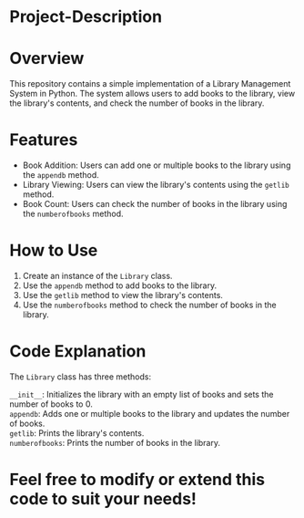 # Project-Description

# Overview
This repository contains a simple implementation of a Library Management System in Python. The system allows users to add books to the library, view the library's contents, and check the number of books in the library.

# Features
- Book Addition: Users can add one or multiple books to the library using the `appendb` method.<br>
- Library Viewing: Users can view the library's contents using the `getlib` method.<br>
- Book Count: Users can check the number of books in the library using the `numberofbooks` method.<br>

# How to Use
1. Create an instance of the `Library` class.
2. Use the `appendb` method to add books to the library.
3. Use the `getlib` method to view the library's contents.
4. Use the `numberofbooks` method to check the number of books in the library.

# Code Explanation
The `Library` class has three methods:

`__init__`: Initializes the library with an empty list of books and sets the number of books to 0.<br>
`appendb`: Adds one or multiple books to the library and updates the number of books.<br>
`getlib`: Prints the library's contents.<br>
`numberofbooks`: Prints the number of books in the library.<br>

# Feel free to modify or extend this code to suit your needs!
